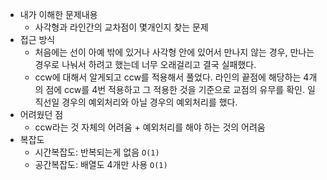 - 내가 이해한 문제내용
  - 사각형과 라인간의 교차점이 몇개인지 찾는 문제
- 접근 방식
  - 처음에는 선이 아예 밖에 있거나 사각형 안에 있어서 만나지 않는 경우, 만나는 경우로 나눠서 하려고 했는데 너무 오래걸리고 결국 실패했다.
  - ccw에 대해서 알게되고 ccw를 적용해서 풀었다. 라인의 끝점에 해당하는 4개의 점에 ccw를 4번 적용하고 그 적용한 것을 기준으로 교점의 유무를 확인. 일직선일 경우의 예외처리와 아닐 경우의 예외처리를 했다.
- 어려웠던 점
  - ccw라는 것 자체의 어려움 + 예외처리를 해야 하는 것의 어려움
- 복잡도
  - 시간복잡도:  반복되는게 없음 `O(1)`
  - 공간복잡도:  배열도 4개만 사용 `O(1)`


